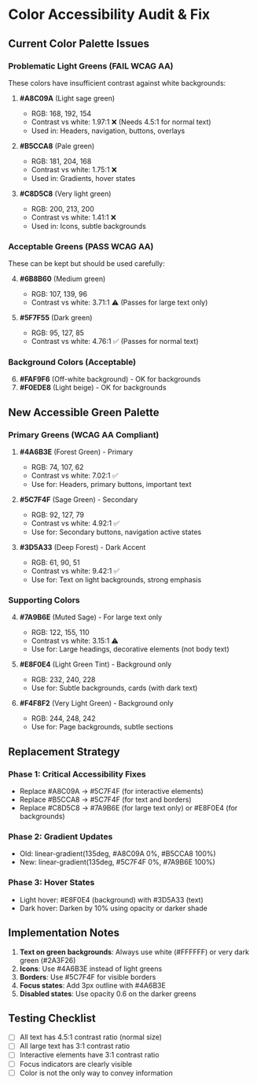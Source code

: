 # Color Accessibility Audit & Fix

## Current Color Palette Issues

### Problematic Light Greens (FAIL WCAG AA)
These colors have insufficient contrast against white backgrounds:

1. **#A8C09A** (Light sage green)
   - RGB: 168, 192, 154
   - Contrast vs white: 1.97:1 ❌ (Needs 4.5:1 for normal text)
   - Used in: Headers, navigation, buttons, overlays

2. **#B5CCA8** (Pale green)
   - RGB: 181, 204, 168
   - Contrast vs white: 1.75:1 ❌
   - Used in: Gradients, hover states

3. **#C8D5C8** (Very light green)
   - RGB: 200, 213, 200
   - Contrast vs white: 1.41:1 ❌
   - Used in: Icons, subtle backgrounds

### Acceptable Greens (PASS WCAG AA)
These can be kept but should be used carefully:

4. **#6B8B60** (Medium green)
   - RGB: 107, 139, 96
   - Contrast vs white: 3.71:1 ⚠️ (Passes for large text only)
   
5. **#5F7F55** (Dark green)
   - RGB: 95, 127, 85
   - Contrast vs white: 4.76:1 ✅ (Passes for normal text)

### Background Colors (Acceptable)
6. **#FAF9F6** (Off-white background) - OK for backgrounds
7. **#F0EDE8** (Light beige) - OK for backgrounds

## New Accessible Green Palette

### Primary Greens (WCAG AA Compliant)

1. **#4A6B3E** (Forest Green) - Primary
   - RGB: 74, 107, 62
   - Contrast vs white: 7.02:1 ✅
   - Use for: Headers, primary buttons, important text

2. **#5C7F4F** (Sage Green) - Secondary
   - RGB: 92, 127, 79
   - Contrast vs white: 4.92:1 ✅
   - Use for: Secondary buttons, navigation active states

3. **#3D5A33** (Deep Forest) - Dark Accent
   - RGB: 61, 90, 51
   - Contrast vs white: 9.42:1 ✅
   - Use for: Text on light backgrounds, strong emphasis

### Supporting Colors

4. **#7A9B6E** (Muted Sage) - For large text only
   - RGB: 122, 155, 110
   - Contrast vs white: 3.15:1 ⚠️
   - Use for: Large headings, decorative elements (not body text)

5. **#E8F0E4** (Light Green Tint) - Background only
   - RGB: 232, 240, 228
   - Use for: Subtle backgrounds, cards (with dark text)

6. **#F4F8F2** (Very Light Green) - Background only
   - RGB: 244, 248, 242
   - Use for: Page backgrounds, subtle sections

## Replacement Strategy

### Phase 1: Critical Accessibility Fixes
- Replace #A8C09A → #5C7F4F (for interactive elements)
- Replace #B5CCA8 → #5C7F4F (for text and borders)
- Replace #C8D5C8 → #7A9B6E (for large text only) or #E8F0E4 (for backgrounds)

### Phase 2: Gradient Updates
- Old: linear-gradient(135deg, #A8C09A 0%, #B5CCA8 100%)
- New: linear-gradient(135deg, #5C7F4F 0%, #7A9B6E 100%)

### Phase 3: Hover States
- Light hover: #E8F0E4 (background) with #3D5A33 (text)
- Dark hover: Darken by 10% using opacity or darker shade

## Implementation Notes

1. **Text on green backgrounds**: Always use white (#FFFFFF) or very dark green (#2A3F26)
2. **Icons**: Use #4A6B3E instead of light greens
3. **Borders**: Use #5C7F4F for visible borders
4. **Focus states**: Add 3px outline with #4A6B3E
5. **Disabled states**: Use opacity 0.6 on the darker greens

## Testing Checklist
- [ ] All text has 4.5:1 contrast ratio (normal size)
- [ ] All large text has 3:1 contrast ratio
- [ ] Interactive elements have 3:1 contrast ratio
- [ ] Focus indicators are clearly visible
- [ ] Color is not the only way to convey information